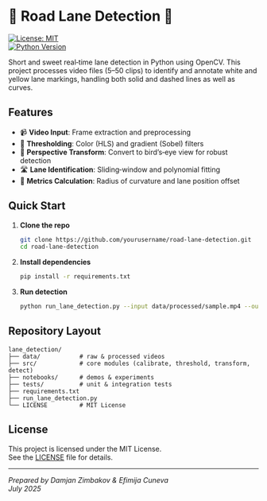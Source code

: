 # 🚗 **Road Lane Detection** 🚗

[![License: MIT](https://img.shields.io/badge/License-MIT-yellow.svg)](LICENSE)  
[![Python Version](https://img.shields.io/badge/Python-3.8%2B-blue)](https://www.python.org/)

Short and sweet real‑time lane detection in Python using OpenCV. This project processes video files (5–50 clips) to identify and annotate white and yellow lane markings, handling both solid and dashed lines as well as curves.

## Features

* 📹 **Video Input**: Frame extraction and preprocessing
* 🎨 **Thresholding**: Color (HLS) and gradient (Sobel) filters
* 🔄 **Perspective Transform**: Convert to bird’s‑eye view for robust detection
* 🛣️ **Lane Identification**: Sliding‑window and polynomial fitting
* 📐 **Metrics Calculation**: Radius of curvature and lane position offset

## Quick Start

1. **Clone the repo**

   ```bash
   git clone https://github.com/yourusername/road-lane-detection.git
   cd road-lane-detection
   ```
2. **Install dependencies**

   ```bash
   pip install -r requirements.txt
   ```
3. **Run detection**

   ```bash
   python run_lane_detection.py --input data/processed/sample.mp4 --output output/demo.mp4
   ```

## Repository Layout

```
lane_detection/
├── data/           # raw & processed videos
├── src/            # core modules (calibrate, threshold, transform, detect)
├── notebooks/      # demos & experiments
├── tests/          # unit & integration tests
├── requirements.txt
├── run_lane_detection.py
└── LICENSE         # MIT License
```

## License

This project is licensed under the MIT License.  
See the [LICENSE](LICENSE) file for details.

---

*Prepared by Damjan Zimbakov & Efimija Cuneva*  
*July 2025*  

